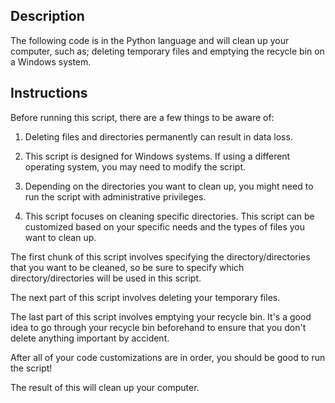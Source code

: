 ## Description

The following code is in the Python language and will clean up your computer, such as; deleting temporary files and emptying the recycle bin on a Windows system.

## Instructions

Before running this script, there are a few things to be aware of:

1. Deleting files and directories permanently can result in data loss. 

2. This script is designed for Windows systems. If using a different operating system, you may need to modify the script.

3. Depending on the directories you want to clean up, you might need to run the script with administrative privileges.

4. This script focuses on cleaning specific directories. This script can be customized based on your specific needs and the types of files you want to clean up.

The first chunk of this script involves specifying the directory/directories that you want to be cleaned, so be sure to specify which directory/directories will be used in this script.

The next part of this script involves deleting your temporary files.

The last part of this script involves emptying your recycle bin. It's a good idea to go through your recycle bin beforehand to ensure that you don't delete anything important by accident.

After all of your code customizations are in order, you should be good to run the script!

The result of this will clean up your computer.
